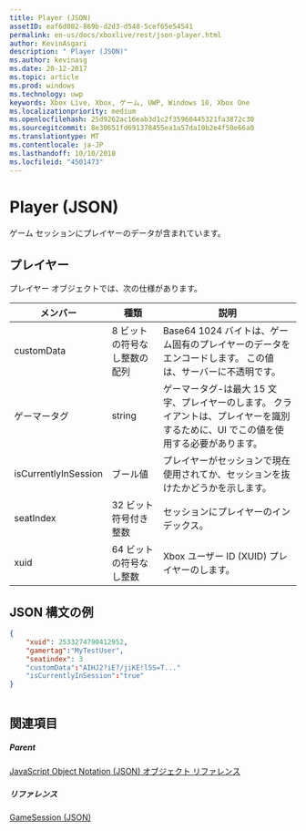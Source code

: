 ```yaml
---
title: Player (JSON)
assetID: eaf6d082-869b-d2d3-d548-5cef65e54541
permalink: en-us/docs/xboxlive/rest/json-player.html
author: KevinAsgari
description: " Player (JSON)"
ms.author: kevinasg
ms.date: 20-12-2017
ms.topic: article
ms.prod: windows
ms.technology: uwp
keywords: Xbox Live, Xbox, ゲーム, UWP, Windows 10, Xbox One
ms.localizationpriority: medium
ms.openlocfilehash: 25d9262ac16eab3d1c2f35960445321fa3872c30
ms.sourcegitcommit: 8e30651fd691378455ea1a57da10b2e4f50e66a0
ms.translationtype: MT
ms.contentlocale: ja-JP
ms.lasthandoff: 10/10/2018
ms.locfileid: "4501473"
---
```

# <a name="player-json"></a>Player (JSON)
ゲーム セッションにプレイヤーのデータが含まれています。 
<a id="ID4EN"></a>

 
## <a name="player"></a>プレイヤー
 
プレイヤー オブジェクトでは、次の仕様があります。
 
| メンバー| 種類| 説明| 
| --- | --- | --- | 
| customData| 8 ビットの符号なし整数の配列| Base64 1024 バイトは、ゲーム固有のプレイヤーのデータをエンコードします。 この値は、サーバーに不透明です。| 
| ゲーマータグ| string| ゲーマータグ-は最大 15 文字、プレイヤーのします。 クライアントは、プレイヤーを識別するために、UI でこの値を使用する必要があります。 | 
| isCurrentlyInSession| ブール値| プレイヤーがセッションで現在使用されてか、セッションを抜けたかどうかを示します。| 
| seatIndex| 32 ビット符号付き整数| セッションにプレイヤーのインデックス。| 
| xuid| 64 ビットの符号なし整数| Xbox ユーザー ID (XUID) プレイヤーのします。| 
  
<a id="ID4E3C"></a>

 
## <a name="sample-json-syntax"></a>JSON 構文の例
 

```json
{
    "xuid": 2533274790412952,
    "gamertag":"MyTestUser",
    "seatindex": 3
    "customData":"AIHJ2?iE?/jiKE!l5S=T..."
    "isCurrentlyInSession":"true"
}
    
```

  
<a id="ID4EFD"></a>

 
## <a name="see-also"></a>関連項目
 
<a id="ID4EHD"></a>

 
##### <a name="parent"></a>Parent 

[JavaScript Object Notation (JSON) オブジェクト リファレンス](atoc-xboxlivews-reference-json.md)

  
<a id="ID4ERD"></a>

 
##### <a name="reference"></a>リファレンス 

[GameSession (JSON)](json-gamesession.md)

   